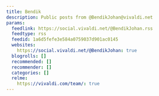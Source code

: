 ```yaml
---
title: Bendik
description: Public posts from @BendikJohan@vivaldi.net
params:
  feedlink: https://social.vivaldi.net/@BendikJohan.rss
  feedtype: rss
  feedid: 1a6d5fefe3e584a0759037d901ac0145
  websites:
    https://social.vivaldi.net/@BendikJohan: true
  blogrolls: []
  recommended: []
  recommender: []
  categories: []
  relme:
    https://vivaldi.com/team/: true
---
```

